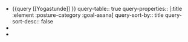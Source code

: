 - {{query [[Yogastunde]] }}
  query-table:: true
  query-properties:: [:title :element :posture-category :goal-asana]
  query-sort-by:: title
  query-sort-desc:: false
-
-